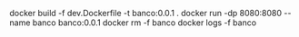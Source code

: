 docker build -f dev.Dockerfile -t banco:0.0.1 .
docker run -dp 8080:8080 --name banco banco:0.0.1
docker rm -f banco
docker logs -f banco